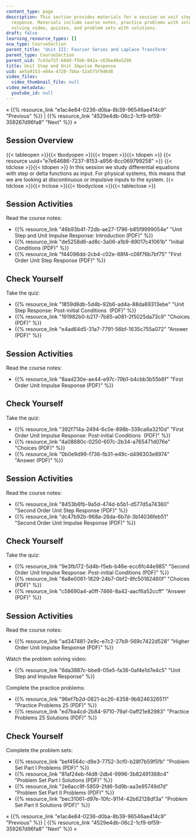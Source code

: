 ```yaml
---
content_type: page
description: This section provides materials for a session on unit step and unit impulse
  response. Materials include course notes, practice problems with solutions, a problem
  solving video, quizzes, and problem sets with solutions.
draft: false
learning_resource_types: []
ocw_type: CourseSection
parent_title: 'Unit III: Fourier Series and Laplace Transform'
parent_type: CourseSection
parent_uid: 7c43a75f-68dd-f5b6-042a-c63be40a5296
title: Unit Step and Unit Impulse Response
uid: ae5a9153-e84a-4720-7bba-52a575f9d6d8
video_files:
  video_thumbnail_file: null
video_metadata:
  youtube_id: null
---
```

« {{% resource_link "e1ac4e84-0236-d0ba-8b39-96546ae414c9" "Previous" %}} | {{% resource_link "4529e4db-06c2-1cf9-bf59-359267d96fa8" "Next" %}} »

## Session Overview

{{< tableopen >}}{{< tbodyopen >}}{{< tropen >}}{{< tdopen >}}
{{< resource uuid="e7e64686-7237-8153-a956-8cc069799258" >}}
{{< tdclose >}}{{< tdopen >}}
In this session we study differential equations with step or delta functions as input. For physical systems, this means that we are looking at discontinuous or impulsive inputs to the system.
{{< tdclose >}}{{< trclose >}}{{< tbodyclose >}}{{< tableclose >}}

## Session Activities

Read the course notes:

- {{% resource_link "46b93b4f-72db-ae27-1796-b85f9999054e" "Unit Step and Unit Impulse Response: Introduction (PDF)" %}}
- {{% resource_link "de5258d6-ad8c-3a06-a1b9-89017c41061b" "Initial Conditions (PDF)" %}}
- {{% resource_link "f44098dd-2cb4-c02e-88f4-c08f76b7bf75" "First Order Unit Step Response (PDF)" %}}

## Check Yourself

Take the quiz:

- {{% resource_link "1859d8db-5d4b-92b6-ad4a-88da69313ebe" "Unit Step Response: Post-initial Conditions  (PDF)" %}}
- {{% resource_link "191982b0-b217-7b85-a081-2f5025da73c9" "Choices (PDF)" %}}
- {{% resource_link "e4ad64d5-31a7-7791-56bf-1635c755a072" "Answer (PDF)" %}}

## Session Activities

Read the course notes:

- {{% resource_link "8aad230e-ae44-e97c-79b1-b4cbb3b55b6f" "First Order Unit Impulse Response (PDF)" %}}

## Check Yourself

Take the quiz:

- {{% resource_link "392f714a-2494-6c0e-898b-339ca6a3210d" "First Order Unit Impulse Response: Post-initial Conditions  (PDF)" %}}
- {{% resource_link "4a08680c-0250-607c-2b34-a765471d076e" "Choices (PDF)" %}}
- {{% resource_link "0b0e9d99-f736-fb31-e49c-d496303e8974" "Answer (PDF)" %}}

## Session Activities

Read the course notes:

- {{% resource_link "8453b6fb-9a5d-474d-b5b1-d577d5a74360" "Second Order Unit Step Response (PDF)" %}}
- {{% resource_link "dc47b92b-968a-26da-6b7d-3b14036feb51" "Second Order Unit Impulse Response (PDF)" %}}

## Check Yourself

Take the quiz:

- {{% resource_link "9e3fb172-5d4b-f5eb-b46e-ecc6fc44e985" "Second Order Unit Impulse Response: Post-initial Conditions (PDF)" %}}
- {{% resource_link "6a8e0061-1829-24b7-0bf2-8fc50182460f" "Choices (PDF)" %}}
- {{% resource_link "c58690a4-a0ff-7466-8a42-aacf6a52ccff" "Answer (PDF)" %}}

## Session Activities

Read the course notes:

- {{% resource_link "ad347481-2e9c-e7c2-27b9-569c7422d528" "Higher Order Unit Impulse Response (PDF)" %}}

Watch the problem solving video:

- {{% resource_link "6da3887c-bbe8-05e5-fa36-0af4e1d7e4c5" "Unit Step and Impulse Response" %}}

Complete the practice problems:

- {{% resource_link "96ef7b2d-0821-bc26-4358-9b8246326511" "Practice Problems 25 (PDF)" %}}
- {{% resource_link "ed7ba4cd-2b84-9710-79af-0aff21e82983" "Practice Problems 25 Solutions (PDF)" %}}

## Check Yourself

Complete the problem sets:

- {{% resource_link "bef4564c-d9e3-7752-3cf0-b28f7b59f5fb" "Problem Set Part I Problems (PDF)" %}}
- {{% resource_link "81af24eb-f4d8-2db4-9996-3b82491368c4" "Problem Set Part I Solutions (PDF)" %}}
- {{% resource_link "2e6acc9f-5859-2fd6-5d9b-aa3e95749d7d" "Problem Set Part II Problems (PDF)" %}}
- {{% resource_link "bec31061-d97e-10fc-9114-42b62128df3a" "Problem Set Part II Solutions (PDF)" %}}

« {{% resource_link "e1ac4e84-0236-d0ba-8b39-96546ae414c9" "Previous" %}} | {{% resource_link "4529e4db-06c2-1cf9-bf59-359267d96fa8" "Next" %}} »